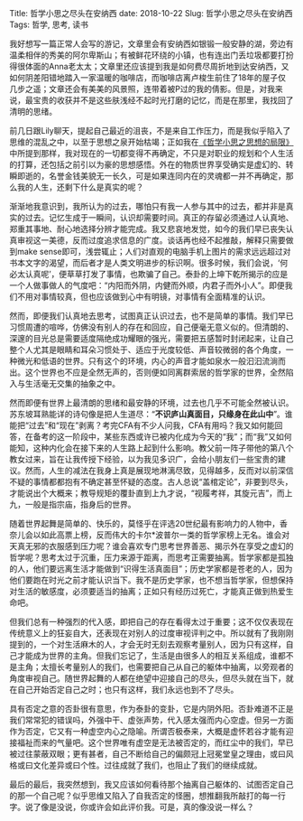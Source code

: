 Title: 哲学小思之尽头在安纳西
date: 2018-10-22
Slug: 哲学小思之尽头在安纳西
Tags: 哲学, 思考, 读书



我好想写一篇正常人会写的游记，文章里会有安纳西如银锻一般安静的湖，旁边有温柔相伴的秀美的阿尔卑斯山；有被鲜花环绕的小镇，也有连出门丢垃圾都要打扮得很体面的Anna老太太；文章里还应该提到我是如何费尽周折地到达安纳西，又如何阴差阳错地踏入一家温暖的咖啡店，而咖啡店离卢梭生前住了18年的屋子仅几步之遥；文章还会有美美的风景照，连带着被P过的我的倩影。但是，对我来说，最宝贵的收获并不是这些肤浅经不起时光打磨的记忆，而是在那里，我找回了清明的思绪。



前几日跟Lily聊天，提起自己最近的沮丧，不是来自工作压力，而是我似乎陷入了思维的混乱之中，以至于思想之泉开始枯竭；正如我在[《哲学小思之思想的局限》](https://yx-peipei.github.io/thought/哲学小思之思想的局限性.html) 中所提到那样，我对现在的一切都变得不再确定，不只是对职业的规划和个人生活的打算，还包括之前引以为豪的思想感悟。外在的物质世界享受确实是虚幻的、转瞬即逝的，名誉金钱美貌无一长久，可是如果连同内在的灵魂都一并不再确定，那么我的人生，还剩下什么是真实的呢？



渐渐地我意识到，我所认为的过去，哪怕只有我一人参与其中的过去，都并非是真实的过去。记忆生成于一瞬间，认识却需要时间。真正的存留必须通过人认真地、郑重其事地、耐心地选择分辨才能完成。我又悲哀地发觉，如今的我们早已丧失认真审视这一美德，反而过度追求信息的广度。谈话再也经不起推敲，解释只需要做到make sense即可，浅尝辄止；人们对直观的电脑手机上图片的需求远远超过对书本文字的渴望，而后者才是人类文明进步的标识啊。很多时候，我们会说，‘何必太认真呢’，便草草打发了事情，也欺骗了自己。泰卦的上坤下乾所揭示的应是一个人做事做人的气度吧：“内阳而外阴，内健而外顺，内君子而外小人”。即便我们不用对事情较真，但也应该做到心中有明镜，对事情有全面精准的认识。



然而，即便我们认真地去思考，试图真正认识过去，也不是简单的事情。我们早已习惯周遭的喧哗，仿佛没有别人的存在和回应，自己便毫无意义似的。但清朗的、深邃的目光总是需要适度隔绝成功耀眼的强光，需要把五感暂时封闭起来，让自己整个人尤其是眼睛和耳朵习惯处于、适应于光度较低、声音较微弱的各个角度，一种微光和低语的世界。只有这个的环境，内心的声音才能如泉水一般汩汩流淌而出。这个世界也不应是全然无声的，否则便如同离群索居的哲学家的世界，全然陷入与生活毫无交集的抽象之中。



然而即便有世界上最清朗的思绪和最安静的环境，过去也几乎不可能全然被认识。苏东坡耳熟能详的诗句像是把人生道尽：“__不识庐山真面目，只缘身在此山中__”。谁能把“过去”和“现在”剥离？考完CFA有不少人问我，CFA有用吗？我又如何能回答，在备考的这一阶段中，某些东西或许已被内化成为今天的“我”；而“我”又如何能知，这种内化会在接下来的人生路上起到什么影响。教父前一阵子带他的第八个教女过来，旨在让我传授下经验，以为我见多识广，会给小朋友们一些宝贵的建议。然而，人生的减法在我身上真是展现地淋漓尽致，见得越多，反而对以前深信不疑的事情都都抱有不确定甚至怀疑的态度。古人总说“盖棺定论”，非要到尽头，才能说出个大概来；教导规矩的覆卦直到上九才说，“视履考祥，其旋元吉”，而上九，一般是指宗庙，指身后的世界。



随着世界起舞是简单的、快乐的，莫怪乎在评选20世纪最有影响力的人物中，香奈儿会以如此高票上榜，反而伟大的卡尔*波普尔一类的哲学家榜上无名。谁会对天真无邪的衣服感到压力呢？谁会喜欢专门思考世界善恶、揭示外在享受之虚幻的哲学呢？思考太过于沉重，压力来源于距离，而思考正需要抽离。哲学家都是孤独的人，他们要远离生活才能做到“识得生活真面目”；历史学家都是苍老的人，因为他们要跑在时光之前才能认识当下。我不是历史学家，也不想当哲学家，但想保持对生活的敏感度，必须要适当的抽离；正如只有经历过死亡，才能真正做到热爱生命吧。



但我们总有一种强烈的代入感，即把自己的存在看得太过于重要；这不仅仅表现在传统意义上的狂妄自大，还表现在对别人的过度审视评判之中。所以就有了我刚刚提到的，一个对生活麻木的人，才会无时无刻去观察考量别人，因为只有这样，自己才能成为世界的主角。但我们忘记了，生活是由很多人的相互关系组成，谁都不是主角；太擅长考量别人的我们，也需要把自己从自己的躯体中抽离，以旁观者的角度审视自己。随世界起舞的人都在绝望中迎接自己的尽头，但尽头就在当下，就在自己开始否定自己之时；也只有这样，我们永远也到不了尽头。



具有否定之意的否卦很有意思，作为泰卦的变卦，它是内阴外阳。否卦难道不正是我们常常犯的错误吗，外强中干、虚张声势，代入感太强而内心空虚。但另一方面作为否定，它又有一种虚空内心之隐喻。所谓否极泰来，大概是虚怀若谷才能有迎接福祉而来的气量吧。这个世界唯有虚空是无法被否定的，而红尘中的我们，早已被过往蒙蔽双眼；更有甚者，自己不断给自己的偏颇冠上冠冕堂皇之理由，或曰风格或曰文化差异或曰个性。过往成就了我们，也阻止了我们的继续成就。



最后的最后，我突然想到，我又应该如何看待那个抽离自己躯体的、试图否定自己的那一个自己呢？似乎思维又陷入了自我否定的怪圈，想推翻我所敲打的每一行字。说了像是没说，你或许会如此评价我。可是，真的像没说一样么？





